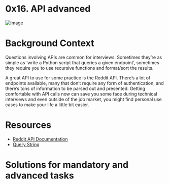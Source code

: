 # 0x16. API advanced
![image](https://s3.amazonaws.com/intranet-projects-files/holbertonschool-sysadmin_devops/314/WIxXad8.png)

# Background Context

Questions involving APIs are common for interviews. Sometimes they’re as simple as ‘write a Python script that queries a given endpoint’, sometimes they require you to use recursive functions and format/sort the results.

A great API to use for some practice is the Reddit API. There’s a lot of endpoints available, many that don’t require any form of authentication, and there’s tons of information to be parsed out and presented. Getting comfortable with API calls now can save you some face during technical interviews and even outside of the job market, you might find personal use cases to make your life a little bit easier.

# Resources

- [Reddit API Documentation](https://www.reddit.com/dev/api/)
- [Query String](https://en.wikipedia.org/wiki/Query_string)

# Solutions for mandatory and advanced tasks

